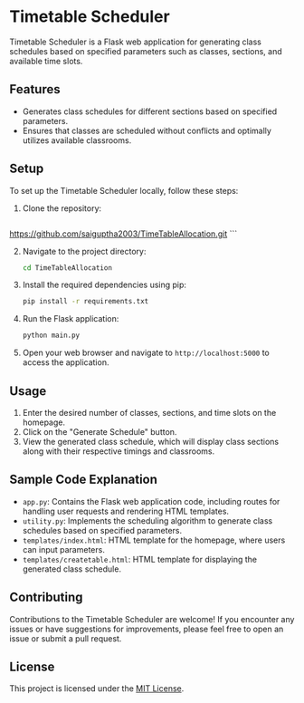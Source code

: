 # Timetable Scheduler

Timetable Scheduler is a Flask web application for generating class schedules based on specified parameters such as classes, sections, and available time slots.

## Features

- Generates class schedules for different sections based on specified parameters.
- Ensures that classes are scheduled without conflicts and optimally utilizes available classrooms.

## Setup

To set up the Timetable Scheduler locally, follow these steps:

1. Clone the repository:

    ```bash
https://github.com/saiguptha2003/TimeTableAllocation.git
    ```

2. Navigate to the project directory:

    ```bash
    cd TimeTableAllocation
    ```

3. Install the required dependencies using pip:

    ```bash
    pip install -r requirements.txt
    ```

4. Run the Flask application:

    ```bash
    python main.py
    ```

5. Open your web browser and navigate to `http://localhost:5000` to access the application.

## Usage

1. Enter the desired number of classes, sections, and time slots on the homepage.
2. Click on the "Generate Schedule" button.
3. View the generated class schedule, which will display class sections along with their respective timings and classrooms.

## Sample Code Explanation

- `app.py`: Contains the Flask web application code, including routes for handling user requests and rendering HTML templates.
- `utility.py`: Implements the scheduling algorithm to generate class schedules based on specified parameters.
- `templates/index.html`: HTML template for the homepage, where users can input parameters.
- `templates/createtable.html`: HTML template for displaying the generated class schedule.

## Contributing

Contributions to the Timetable Scheduler are welcome! If you encounter any issues or have suggestions for improvements, please feel free to open an issue or submit a pull request.

## License

This project is licensed under the [MIT License](LICENSE).
